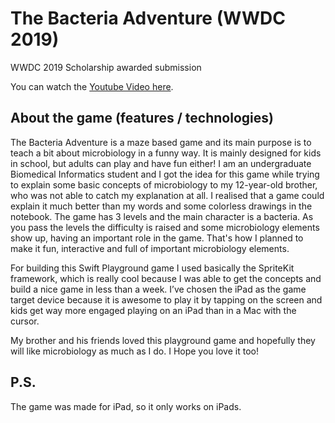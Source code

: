 # The Bacteria Adventure (WWDC 2019)
WWDC 2019 Scholarship awarded submission

You can watch the [Youtube Video here](https://www.youtube.com/watch?v=Hurv-P0hw_I&t=16s).

## About the game (features / technologies) 

The Bacteria Adventure is a maze based game and its main purpose is to teach a bit about microbiology in a funny way. It is mainly designed for kids in school, but adults can play and have fun either! I am an undergraduate Biomedical Informatics student and I got the idea for this game while trying to explain some basic concepts of microbiology to my 12-year-old brother, who was not able to catch my explanation at all. I realised that a game could explain it much better than my words and some colorless drawings in the notebook. The game has 3 levels and the main character is a bacteria. As you pass the levels the difficulty is raised and some microbiology elements show up, having an important role in the game. That's how I planned to make it fun, interactive and full of important microbiology elements.

For building this Swift Playground game I used basically the SpriteKit framework, which is really cool because I was able to get the concepts and build a nice game in less than a week. I’ve chosen the iPad as the game target device because it is awesome to play it by tapping on the screen and kids get way more engaged playing on an iPad than in a Mac with the cursor.

My brother and his friends loved this playground game and hopefully they will like microbiology as much as I do. I Hope you love it too!

## P.S.
The game was made for iPad, so it only works on iPads.

